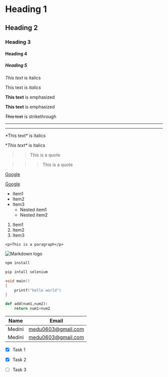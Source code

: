 <!-- headings -->
# Heading 1
## Heading 2
### Heading 3
#### Heading 4
##### Heading 5

<!-- italics -->
*This text* is italics

This text _is italics_

<!-- emphasis  -->
**This text** is emphasized

__This text__ is emphasized

<!-- Strike Through -->

~~This text~~ is strikethrough

<!-- Horizontal lines -->
---
___

<!-- Escape a special character -->

\*This text\* is italics

\**This text\** is italics

<!-- Block quote -->

>> This is a quote

>>> This is a quote

<!-- links  -->

[Google](https://google.com)

<!-- with title -->
[Google](https://google.com "Go To Google")

<!-- Unordered lists -->
* Item1
* Item2
* Item3
    * Nested item1
    * Nested item2

<!-- ordered lists  -->

1. Item1
1. Item2
1. Item3

<!-- Inline code block  -->

`<p>This is a paragraph</p>`

<!-- Images -->

![Markdown logo](https://markdown-here.com/img/icon256.png)


<!-- Code blocks -->
```bash
npm install

pip intall selenium

```

```c
void main()
{
    printf("hello world")
}
```

```python
def add(num1,num2):
    return num1+num2
```

<!-- Tables  -->


| Name|Email|
|--------|------|
|Medini| medu0603@gmail.com|
|Medini| medu0603@gmail.com|

<!-- Task lists  -->

* [x] Task 1
* [x] Task 2
* [ ] Task 3

